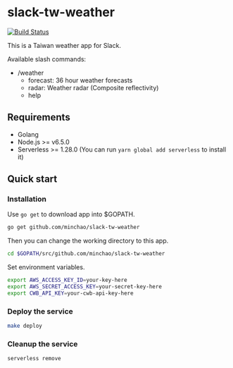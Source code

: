 # slack-tw-weather

[![Build Status](https://travis-ci.com/minchao/slack-tw-weather.svg?branch=master)](https://travis-ci.com/minchao/slack-tw-weather)

This is a Taiwan weather app for Slack.

Available slash commands:

- /weather
  - forecast: 36 hour weather forecasts
  - radar: Weather radar (Composite reflectivity)
  - help

## Requirements

- Golang
- Node.js >= v6.5.0
- Serverless >= 1.28.0 (You can run `yarn global add serverless` to install it)

## Quick start

### Installation

Use `go get` to download app into $GOPATH.

```bash
go get github.com/minchao/slack-tw-weather
```

Then you can change the working directory to this app.

```bash
cd $GOPATH/src/github.com/minchao/slack-tw-weather
```

Set environment variables.

```bash
export AWS_ACCESS_KEY_ID=your-key-here
export AWS_SECRET_ACCESS_KEY=your-secret-key-here
export CWB_API_KEY=your-cwb-api-key-here
```

### Deploy the service

```bash
make deploy
```

### Cleanup the service

```bash
serverless remove
```
